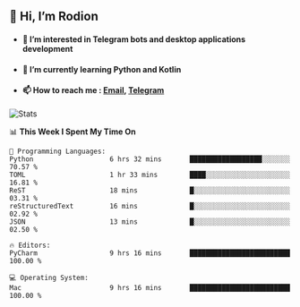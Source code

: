## 👋 Hi, I’m Rodion
- #### 👀 I’m interested in Telegram bots and desktop applications development
- #### 🌱 I’m currently learning Python and Kotlin
- #### 📫 How to reach me : [Email](mailto:me@lavn.ml), [Telegram](https://t.me/rodion_gudz)

![Stats](https://github-readme-stats.vercel.app/api?username=rodion-gudz&show_icons=true&theme=github_dark&hide_border=true&hide=issues&count_private=true&layout=compact)


<!--START_SECTION:waka-->
📊 **This Week I Spent My Time On** 

```text
💬 Programming Languages: 
Python                   6 hrs 32 mins       ██████████████████░░░░░░░   70.57 % 
TOML                     1 hr 33 mins        ████░░░░░░░░░░░░░░░░░░░░░   16.81 % 
ReST                     18 mins             █░░░░░░░░░░░░░░░░░░░░░░░░   03.31 % 
reStructuredText         16 mins             █░░░░░░░░░░░░░░░░░░░░░░░░   02.92 % 
JSON                     13 mins             █░░░░░░░░░░░░░░░░░░░░░░░░   02.50 % 

🔥 Editors: 
PyCharm                  9 hrs 16 mins       █████████████████████████   100.00 % 

💻 Operating System: 
Mac                      9 hrs 16 mins       █████████████████████████   100.00 % 
```


<!--END_SECTION:waka-->
